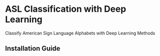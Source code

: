 # ASL Classification with Deep Learning
Classify American Sign Language Alphabets with Deep Learning Methods

## Installation Guide
